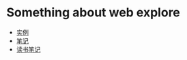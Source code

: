 # Something about web explore
+ [实例](https://github.com/Tanglong9344/web/blob/master/%E5%AE%9E%E4%BE%8B/README.md)
+ [笔记](https://github.com/Tanglong9344/web/blob/master/%E7%AC%94%E8%AE%B0/README.md)
+ [读书笔记](ReadingNotes/README.md)
